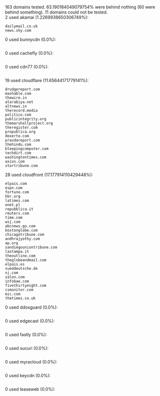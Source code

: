 163 domains tested. 63.190184049079754% were behind nothing (60 were behind something). 11 domains could not be tested.<br>
2 used akamai (1.2269938650306749%):
```
dailymail.co.uk
news.sky.com
```

0 used bunnycdn (0.0%):
```

```

0 used cachefly (0.0%):
```

```

0 used cdn77 (0.0%):
```

```

19 used cloudflare (11.65644171779141%):
```
drudgereport.com
mashable.com
thewire.in
alarabiya.net
altnews.in
therecord.media
politico.com
publicintegrity.org
themarshallproject.org
theregister.com
propublica.org
dexerto.com
pravdareport.com
thehindu.com
bleepingcomputer.com
techdirt.com
washingtontimes.com
axios.com
startribune.com
```

28 used cloudfront (17.177914110429448%):
```
elpais.com
espn.com
fortune.com
hbr.org
latimes.com
onet.pl
repubblica.it
reuters.com
time.com
wsj.com
abcnews.go.com
bostonglobe.com
chicagotribune.com
andhrajyothy.com
ap.org
sandiegouniontribune.com
lastampa.it
theoutline.com
theglobeandmail.com
elpais.es
sueddeutsche.de
nj.com
salon.com
infobae.com
fivethirtyeight.com
csmonitor.com
mic.com
thetimes.co.uk
```

0 used ddosguard (0.0%):
```

```

0 used edgecast (0.0%):
```

```

0 used fastly (0.0%):
```

```

0 used sucuri (0.0%):
```

```

0 used myracloud (0.0%):
```

```

0 used keycdn (0.0%):
```

```

0 used leaseweb (0.0%):
```

```
